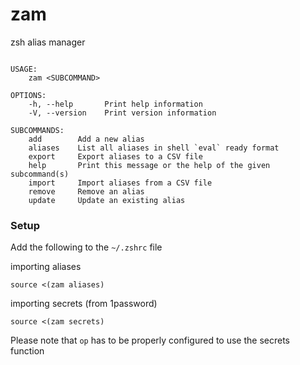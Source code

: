 # zam

zsh alias manager

```

USAGE:
    zam <SUBCOMMAND>

OPTIONS:
    -h, --help       Print help information
    -V, --version    Print version information

SUBCOMMANDS:
    add        Add a new alias
    aliases    List all aliases in shell `eval` ready format
    export     Export aliases to a CSV file
    help       Print this message or the help of the given subcommand(s)
    import     Import aliases from a CSV file
    remove     Remove an alias
    update     Update an existing alias
```

### Setup 

Add the following to the `~/.zshrc` file

importing aliases 

    source <(zam aliases)

importing secrets (from 1password)

    source <(zam secrets)

Please note that `op` has to be properly configured to use the secrets function